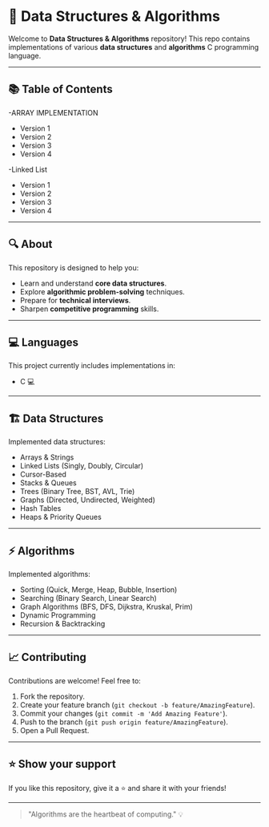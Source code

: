 # 🚀 Data Structures & Algorithms

Welcome to **Data Structures & Algorithms** repository! This repo contains implementations of various **data structures** and **algorithms** C programming language.

---

## 📚 Table of Contents

-ARRAY IMPLEMENTATION
  - Version 1
  - Version 2
  - Version 3
  - Version 4

-Linked List
  - Version 1
  - Version 2
  - Version 3
  - Version 4
    
---

## 🔍 About

This repository is designed to help you:

- Learn and understand **core data structures**.
- Explore **algorithmic problem-solving** techniques.
- Prepare for **technical interviews**.
- Sharpen **competitive programming** skills.

---

## 💻 Languages

This project currently includes implementations in:

- C 💻
  
---

## 🏗 Data Structures

Implemented data structures:

- Arrays & Strings
- Linked Lists (Singly, Doubly, Circular)
- Cursor-Based
- Stacks & Queues
- Trees (Binary Tree, BST, AVL, Trie)
- Graphs (Directed, Undirected, Weighted)
- Hash Tables
- Heaps & Priority Queues

---

## ⚡ Algorithms

Implemented algorithms:

- Sorting (Quick, Merge, Heap, Bubble, Insertion)
- Searching (Binary Search, Linear Search)
- Graph Algorithms (BFS, DFS, Dijkstra, Kruskal, Prim)
- Dynamic Programming
- Recursion & Backtracking

---

## 📈 Contributing

Contributions are welcome! Feel free to:

1. Fork the repository.
2. Create your feature branch (`git checkout -b feature/AmazingFeature`).
3. Commit your changes (`git commit -m 'Add Amazing Feature'`).
4. Push to the branch (`git push origin feature/AmazingFeature`).
5. Open a Pull Request.

---

## ⭐ Show your support

If you like this repository, give it a ⭐ and share it with your friends!  

---

> "Algorithms are the heartbeat of computing." 💡
